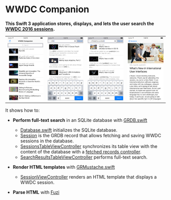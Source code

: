 WWDC Companion
==============

**This Swift 3 application stores, displays, and lets the user search the [WWDC 2016 sessions](https://developer.apple.com/videos/wwdc2016/).**

|         |         |         |         |
| :-----: | :-----: | :-----: | :-----: |
| ![Screen shot 1](Images/Screen1.png) | ![Screen shot 2](Images/Screen2.png) | ![Screen shot 3](Images/Screen3.png) | ![Screen shot 4](Images/Screen4.png) |

It shows how to:

- **Perform full-text search** in an SQLite database with [GRDB.swift](http://github.com/groue/GRDB.swift)
    - [Database.swift](WWDCCompanion/Models/Database.swift) initializes the SQLite database.
    - [Session](WWDCCompanion/Models/Session.swift) is the GRDB record that allows fetching and saving WWDC sessions in the database.
    - [SessionsTableViewController](WWDCCompanion/Controllers/SessionsTableViewController.swift) synchronizes its table view with the content of the database with a [fetched records controller](https://github.com/groue/GRDB.swift#fetchedrecordscontroller).
    - [SearchResultsTableViewController](WWDCCompanion/Controllers/SearchResultsTableViewController.swift) performs full-text search.
    
- **Render HTML templates** with [GRMustache.swift](https://github.com/groue/GRMustache.swift)
    - [SessionViewController](WWDCCompanion/Controllers/SessionViewController.swift) renders an HTML template that displays a WWDC session.
    
- **Parse HTML** with [Fuzi](https://github.com/cezheng/Fuzi)
